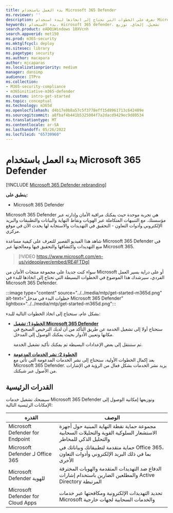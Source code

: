 ```yaml
---
title: بدء العمل باستخدام Microsoft 365 Defender
ms.reviewer: ''
description: تعرف على الخطوات التي تحتاج إلى اتخاذها لبدء استخدام Microsoft 365 Defender
keywords: بدء الاستخدام، microsoft 365 defender، تشغيل، إلحاق، توزيع
search.product: eADQiWindows 10XVcnh
search.appverid: met150
ms.prod: m365-security
ms.mktglfcycl: deploy
ms.sitesec: library
ms.pagetype: security
ms.author: macapara
author: mjcaparas
ms.localizationpriority: medium
manager: dansimp
audience: ITPro
ms.collection:
- M365-security-compliance
- m365initiative-m365-defender
ms.custom: intro-get-started
ms.topic: conceptual
ms.technology: m365d
ms.openlocfilehash: d4b17e0b8a57c5f3778eff15d8961713c642409e
ms.sourcegitcommit: a8fbaf4b441b5325004f7a2dacd9429ec9d80534
ms.translationtype: MT
ms.contentlocale: ar-SA
ms.lasthandoff: 05/26/2022
ms.locfileid: "65739960"
---
```

# <a name="get-started-with-microsoft-365-defender"></a>بدء العمل باستخدام Microsoft 365 Defender

[!INCLUDE [Microsoft 365 Defender rebranding](../includes/microsoft-defender.md)]

**ينطبق على:**
- Microsoft 365 Defender

Microsoft 365 Defender هي تجربة موحدة حيث يمكنك مراقبة الأمان وإدارته عبر مؤسستك. مع التنبيهات المتكاملة عبر الهويات ونقاط النهاية والبيانات والتطبيقات والبريد الإلكتروني وأدوات التعاون - التحقيق في التهديدات والاستجابة لها يحدث الآن في موقع مركزي. 

شاهد هذا الفيديو القصير للتعرف على كيفية مساعدة Microsoft 365 Defender في منع التهديدات واكتشافها والتحقيق فيها ومعالجتها عبر Microsoft 365.  
> [!VIDEO https://www.microsoft.com/en-us/videoplayer/embed/RE4FTDg]

سواء كنت جديدا على مجموعة منتجات الأمان من Microsoft أو على دراية بسير العمل الفردي، سيرشدك هذا الموضوع في الخطوات البسيطة التي تحتاج إلى اتخاذها للبدء في Microsoft 365 Defender.

:::image type="content" source="../../media/mtp/get-started-m365d.png" alt-text="خطوات البدء في مدخل Microsoft 365 Defender" lightbox="../../media/mtp/get-started-m365d.png":::

بشكل عام، ستحتاج إلى اتخاذ الخطوات التالية للبدء:

- **[الخطوة 1: تشغيل Microsoft 365 Defender](m365d-enable.md)** <br>
    ستحتاج أولا إلى تشغيل الخدمة عن طريق التأكد من أن لديك الترخيص الصحيح في مكانها وتعيين الأدوار بحيث يمكنك الوصول إلى المدخل. 

    ثم ستنتقل إلى بعض الإعدادات البسيطة ثم يمكنك تأكيد تشغيل الخدمة.

- **[الخطوة 2: نشر الخدمات المدعومة](deploy-supported-services.md)** <br>
    بعد إكمال الخطوات الأولية، ستحتاج إلى نشر الخدمات المدعومة التي تأتي مع Microsoft 365 Defender. يزيد نشر الخدمات بشكل فعال من الرؤية في الإشارات من الأصول عبر شبكتك.


## <a name="key-capabilities"></a>القدرات الرئيسية

سيمنحك تشغيل خدمات Microsoft 365 Defender وتوزيعها إمكانية الوصول إلى الإمكانات الرئيسية التالية:


| القدره | الوصف |
| ------ | ------ |
| Microsoft Defender for Endpoint | مجموعة حماية نقطة النهاية المبنية حول أجهزة الاستشعار السلوكية القوية والتحليلات السحابية والتحليل الذكي للمخاطر |
|Microsoft Defender لـ Office 365 | حماية متقدمة لتطبيقاتك وبياناتك في Office 365، بما في ذلك البريد الإلكتروني وأدوات التعاون الأخرى |
| Microsoft Defender للهوية | الدفاع ضد التهديدات المتقدمة والهويات المخترقة والمطلعين الضارين باستخدام إشارات Active Directory المرتبطة |
| Microsoft Defender for Cloud Apps | تحديد التهديدات الإلكترونية ومكافحتها عبر خدمات Microsoft والخدمات السحابية لجهات خارجية |
